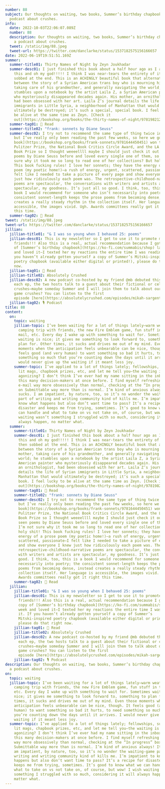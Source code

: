 ```yaml
---
number: 88
subject: Our thoughts on waiting, two books, Summer’s birthday chapbook, and a
  podcast about crushes.
info:
  date: 2022-10-03T22:06:07.089Z
  number: 88
  description: Our thoughts on waiting, two books, Summer’s birthday chapbook, and
    a podcast about crushes.
  tweet: /static/img/88.jpeg
  tweet-url: https://twitter.com/danclarke/status/1537182575156166657
date: 2022-06-19T19:51:51.169Z
summer:
  summer-title01: Thirty Names of Night by Zeyn Joukhadar
  summer-desc01: I just finished this book about a half hour ago as I am typing
    this and oh my god!!!!! I think I was near-tears the entirety of it and then
    sobbed at the end. This is an ACHINGLY beautiful book that alternates
    between the story of a Syrian American trans boy who is mourning his mother,
    taking care of his grandmother, and generally navigating the world; he
    stumbles upon a notebook by the artist Laila Z, a Syrian American painter
    who mysteriously disappeared decades again. His mother, an ornithologist,
    had been obsessed with her art. Laila Z’s journal details the life of Syrian
    immigrants in Little Syria, a neighborhood of Manhattan that would
    ultimately be destroyed; it’s such a special, special book. I feel lucky to
    be alive at the same time as Zeyn. [Check it
    out](https://bookshop.org/books/the-thirty-names-of-night/9781982121525)!
  summer-tag01: 📖 Read
  summer-title02: "frank: sonnets by Diane Seuss"
  summer-desc02: I try not to recommend the same type of thing twice in one letter
    but I’ve really only been reading the past few weeks, so here we go! [This
    book](https://bookshop.org/books/frank-sonnets/9781644450451) won the
    Pulitzer Prize, the National Book Critics Circle Award, and the LA Times
    Book Prize so I thought weeeellll maybe I should just check it out. I’d seen
    poems by Diane Seuss before and loved every single one of them, so I’m not
    sure why it took me so long to read one of her collections? But holy shit!
    This book fucking rules! I love her sonnets; they have the energy of a prose
    poem (my poetic home!)—a rush of energy, urgent, scattered, passionate—I
    felt like I needed to take a picture of every page and show everyone I knew
    just how ridiculously each poem was. The retrospective-childhood-narrative
    poems are spectacular, the conversations with writers and artists are
    spectacular, my goodness. It’s just all so good. I think, too, this is a
    book I would recommend for someone who isn’t necessarily into poetry; the
    consistent sonnet-length keeps the prose poems from becoming dense, instead
    creates a really steady rhythm in the collection itself. Her language is
    accessible, the images vivid. Ugh. Awards committees really got it right
    this time.
  summer-tag02: 📖 Read
tweet: /static/img/88.jpeg
tweet-url: https://twitter.com/danclarke/status/1537182575156166657
jillian:
  jillian-title01: "& I was so young when I behaved 25: poems"
  jillian-desc01: This is my newsletter so I get to use it to promote my
    friends!!! Also this is a real, actual recommendation because I got my copy
    of [Summer’s birthday chapbook](https://ko-fi.com/summabis/shop) last week
    and loved it—I texted her my reactions the entire time I was reading it. If
    you haven’t already gotten yourself a copy of Summer’s Mitski-inspired
    poetry chapbook (available either digital or printed!), please do that right
    now.
  jillian-tag01: 📖 Read
  jillian-title02: Absolutely Crushed
  jillian-desc02: A new podcast co-hosted by my friend @mb debuted this week! In
    each ep, the two hosts talk to a guest about their fictional or celebrity
    crushes—maybe someday Summer and I will join them to talk about our video
    game crushes? You can listen to the first
    episode [here](https://absolutelycrushed.com/episodes/mikah-sargent-milo-thatch).
  jillian-tag02: 🎙️ Podcast
title: 88
content:
  on:
    topic: waiting
    jillian-topic: I’ve been waiting for a lot of things lately—warm weather, a
      camping trip with friends, the new Fire Emblem game, fun stuff in the
      mail, etc. Every day I wake up with something to wait for. Sometimes
      waiting is nice; it gives me something to look forward to, something to
      plan for. Other times, it sucks and drives me out of my mind. Even those
      moments when the anticipation feels unbearable can be nice, though. It
      feels good (and very human) to want something so bad it hurts, to need
      something so much that you’re counting down the days until it arrives. I
      would never give up the waiting if it meant less joy.
    summer-topic: I’ve applied to a lot of things lately; fellowships, submitted to
      lit mags, chapbook prizes, etc, and let me tell you—the waiting is
      agonizing? I don’t think I’ve ever had my name sitting in the inboxes of
      this many decision-makers at once before. I find myself refreshing my
      e-mail way more obsessively than normal, checking at the “In progress” box
      on Submittable way more than is normal. I’m kind of anxious always! It
      sucks. I am impatient, by nature, too, so it’s no wonder the waiting-game
      part of writing and writing community kind of kills me. I’m impatient to
      know what happens but also don’t want time to pass? It’s a recipe for
      disaster and keeps me from trying, sometimes. It’s good to know what we
      can handle and what to take on vs not take on, of course, but wow! I wish
      waiting wasn’t something I struggled with so much, considering it will
      always happen, no matter what.
  summer:
    summer-title01: Thirty Names of Night by Zeyn Joukhadar
    summer-desc01: I just finished this book about a half hour ago as I am typing
      this and oh my god!!!!! I think I was near-tears the entirety of it and
      then sobbed at the end. This is an ACHINGLY beautiful book that alternates
      between the story of a Syrian American trans boy who is mourning his
      mother, taking care of his grandmother, and generally navigating the
      world; he stumbles upon a notebook by the artist Laila Z, a Syrian
      American painter who mysteriously disappeared decades again. His mother,
      an ornithologist, had been obsessed with her art. Laila Z’s journal
      details the life of Syrian immigrants in Little Syria, a neighborhood of
      Manhattan that would ultimately be destroyed; it’s such a special, special
      book. I feel lucky to be alive at the same time as Zeyn. [Check it
      out](https://bookshop.org/books/the-thirty-names-of-night/9781982121525)!
    summer-tag01: 📖 Read
    summer-title02: "frank: sonnets by Diane Seuss"
    summer-desc02: I try not to recommend the same type of thing twice in one letter
      but I’ve really only been reading the past few weeks, so here we go! [This
      book](https://bookshop.org/books/frank-sonnets/9781644450451) won the
      Pulitzer Prize, the National Book Critics Circle Award, and the LA Times
      Book Prize so I thought weeeellll maybe I should just check it out. I’d
      seen poems by Diane Seuss before and loved every single one of them, so
      I’m not sure why it took me so long to read one of her collections? But
      holy shit! This book fucking rules! I love her sonnets; they have the
      energy of a prose poem (my poetic home!)—a rush of energy, urgent,
      scattered, passionate—I felt like I needed to take a picture of every page
      and show everyone I knew just how ridiculously each poem was. The
      retrospective-childhood-narrative poems are spectacular, the conversations
      with writers and artists are spectacular, my goodness. It’s just all so
      good. I think, too, this is a book I would recommend for someone who isn’t
      necessarily into poetry; the consistent sonnet-length keeps the prose
      poems from becoming dense, instead creates a really steady rhythm in the
      collection itself. Her language is accessible, the images vivid. Ugh.
      Awards committees really got it right this time.
    summer-tag02: 📖 Read
  jillian:
    jillian-title01: "& I was so young when I behaved 25: poems"
    jillian-desc01: This is my newsletter so I get to use it to promote my
      friends!!! Also this is a real, actual recommendation because I got my
      copy of [Summer’s birthday chapbook](https://ko-fi.com/summabis/shop) last
      week and loved it—I texted her my reactions the entire time I was reading
      it. If you haven’t already gotten yourself a copy of Summer’s
      Mitski-inspired poetry chapbook (available either digital or printed!),
      please do that right now.
    jillian-tag01: 📖 Read
    jillian-title02: Absolutely Crushed
    jillian-desc02: A new podcast co-hosted by my friend @mb debuted this week! In
      each ep, the two hosts talk to a guest about their fictional or celebrity
      crushes—maybe someday Summer and I will join them to talk about our video
      game crushes? You can listen to the first
      episode [here](https://absolutelycrushed.com/episodes/mikah-sargent-milo-thatch).
    jillian-tag02: 🎙️ Podcast
description: Our thoughts on waiting, two books, Summer’s birthday chapbook, and
  a podcast about crushes.
on:
  topic: waiting
  jillian-topic: I’ve been waiting for a lot of things lately—warm weather, a
    camping trip with friends, the new Fire Emblem game, fun stuff in the mail,
    etc. Every day I wake up with something to wait for. Sometimes waiting is
    nice; it gives me something to look forward to, something to plan for. Other
    times, it sucks and drives me out of my mind. Even those moments when the
    anticipation feels unbearable can be nice, though. It feels good (and very
    human) to want something so bad it hurts, to need something so much that
    you’re counting down the days until it arrives. I would never give up the
    waiting if it meant less joy.
  summer-topic: I’ve applied to a lot of things lately; fellowships, submitted to
    lit mags, chapbook prizes, etc, and let me tell you—the waiting is
    agonizing? I don’t think I’ve ever had my name sitting in the inboxes of
    this many decision-makers at once before. I find myself refreshing my e-mail
    way more obsessively than normal, checking at the “In progress” box on
    Submittable way more than is normal. I’m kind of anxious always! It sucks. I
    am impatient, by nature, too, so it’s no wonder the waiting-game part of
    writing and writing community kind of kills me. I’m impatient to know what
    happens but also don’t want time to pass? It’s a recipe for disaster and
    keeps me from trying, sometimes. It’s good to know what we can handle and
    what to take on vs not take on, of course, but wow! I wish waiting wasn’t
    something I struggled with so much, considering it will always happen, no
    matter what.
---
```

